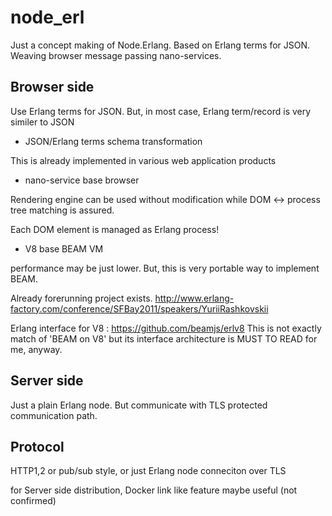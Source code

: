 node_erl
======

Just a concept making of Node.Erlang. Based on Erlang terms for JSON. Weaving browser message passing nano-services.

Browser side
----

Use Erlang terms for JSON.
But, in most case, Erlang term/record is very similer to JSON

+ JSON/Erlang terms schema transformation

This is already implemented in various web application products 

+ nano-service base browser

Rendering engine can be used without modification while DOM <-> process tree matching is assured.

Each DOM element is managed as Erlang process!

+ V8 base BEAM VM

performance may be just lower. But, this is very portable way to implement BEAM.

Already forerunning project exists. 
http://www.erlang-factory.com/conference/SFBay2011/speakers/YuriiRashkovskii

Erlang interface for V8 : https://github.com/beamjs/erlv8
This is not exactly match of 'BEAM on V8' but its interface architecture is MUST TO READ for me, anyway.

Server side
----

Just a plain Erlang node.
But communicate with TLS protected communication path.

Protocol
----

HTTP1,2 or pub/sub style, or just Erlang node conneciton over TLS

for Server side distribution, Docker link like feature maybe useful (not confirmed)
